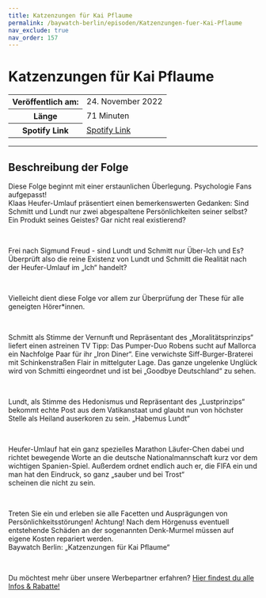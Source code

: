 ```yaml
---
title: Katzenzungen für Kai Pflaume
permalink: /baywatch-berlin/episoden/Katzenzungen-fuer-Kai-Pflaume
nav_exclude: true
nav_order: 157
---
```


# Katzenzungen für Kai Pflaume
<table class="resp-table dcf-table dcf-table-responsive dcf-table-bordered dcf-table-striped dcf-w-100%">
                    <tbody>
                        <tr>
                            <th scope="row">Veröffentlich am:</th>
                            <td data-label="Veröffentlich am:">24. November 2022</td>
                        </tr>
                        <tr>
                            <th scope="row">Länge </th>
                            <td data-label="Länge ">71 Minuten</td>
                        </tr><tr>
                                <th scope="row">Spotify Link</th>
                                <td data-label="Spotify Link"><a href="https://open.spotify.com/episode/611whCfAwp2MSAgPvm8y59">Spotify Link</a></td>
                            </tr></tbody>
                </table>

***

## Beschreibung der Folge

<div>
<p>Diese Folge beginnt mit einer erstaunlichen Überlegung. Psychologie Fans aufgepasst!<br/>Klaas Heufer-Umlauf präsentiert einen bemerkenswerten Gedanken: Sind Schmitt und Lundt nur zwei abgespaltene Persönlichkeiten seiner selbst? Ein Produkt seines Geistes? Gar nicht real existierend?</p><br/><p>Frei nach Sigmund Freud - sind Lundt und Schmitt nur Über-Ich und Es? Überprüft also die reine Existenz von Lundt und Schmitt die Realität nach der Heufer-Umlauf im „Ich“ handelt?</p><br/><p>Vielleicht dient diese Folge vor allem zur Überprüfung der These für alle geneigten Hörer*innen.</p><br/><p>Schmitt als Stimme der Vernunft und Repräsentant des „Moralitätsprinzips“ liefert einen astreinen TV Tipp: Das Pumper-Duo Robens sucht auf Mallorca ein Nachfolge Paar für ihr „Iron Diner“. Eine verwichste Siff-Burger-Braterei mit Schinkenstraßen Flair in mittelguter Lage. Das ganze ungelenke Unglück wird von Schmitti eingeordnet und ist bei „Goodbye Deutschland“ zu sehen.</p><br/><p>Lundt, als Stimme des Hedonismus und Repräsentant des „Lustprinzips“ bekommt echte Post aus dem Vatikanstaat und glaubt nun von höchster Stelle als Heiland auserkoren zu sein. „Habemus Lundt“</p><br/><p>Heufer-Umlauf hat ein ganz spezielles Marathon Läufer-Chen dabei und richtet bewegende Worte an die deutsche Nationalmannschaft kurz vor dem wichtigen Spanien-Spiel. Außerdem ordnet endlich auch er, die FIFA ein und man hat den Eindruck, so ganz „sauber und bei Trost“<br/>scheinen die nicht zu sein.</p><br/><p>Treten Sie ein und erleben sie alle Facetten und Ausprägungen von Persönlichkeitsstörungen! Achtung! Nach dem Hörgenuss eventuell entstehende Schäden an der sogenannten Denk-Murmel müssen auf eigene Kosten repariert werden.<br/>Baywatch Berlin: „Katzenzungen für Kai Pflaume“</p><br/><p>Du möchtest mehr über unsere Werbepartner erfahren? <a href="https://linktr.ee/BaywatchBerlin" rel="nofollow">Hier findest du alle Infos &amp; Rabatte!</a></p>  
</div>

